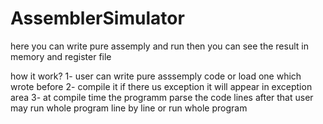 # AssemblerSimulator

here you can write pure assemply and run then you can see the result in memory and register file 

how it work?
1- user can write pure asssemply code or load one which wrote before 
2- compile it if there us exception it will appear in exception area 
3- at compile time the programm parse the code lines after that user may run whole program line by line or run whole program
